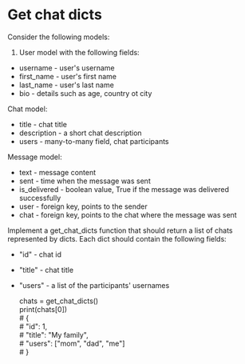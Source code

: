 # Get chat dicts

Consider the following models:

1. User model with the following fields:

- username - user's username
- first_name - user's first name
- last_name - user's last name
- bio - details such as age, country ot city

Chat model:

- title - chat title
- description - a short chat description
- users - many-to-many field, chat participants

Message model:

- text - message content
- sent - time when the message was sent
- is_delivered - boolean value, True if the message was delivered successfully
- user - foreign key, points to the sender
- chat - foreign key, points to the chat where the message was sent

Implement a get_chat_dicts function that should return a list of chats represented by dicts. Each dict should contain the following fields:

- "id" - chat id
- "title" - chat title
- "users" - a list of the participants' usernames

    chats = get_chat_dicts()  
    print(chats[0])  
    \# {  
    \#    "id": 1,  
    \#    "title": "My family",  
    \#    "users": ["mom", "dad", "me"]  
    \# }
